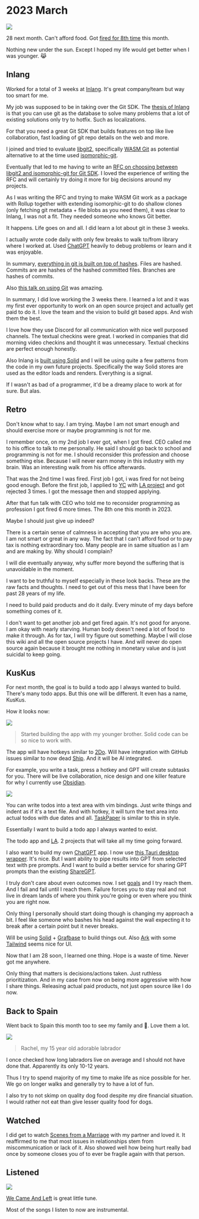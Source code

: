 # 2023 March

![](https://images.nikiv.dev/broke-again-23.jpeg)

28 next month. Can't afford food. Got [fired for 8th time](../../health/depression.md) this month.

Nothing new under the sun. Except I hoped my life would get better when I was younger. 😹

## Inlang

Worked for a total of 3 weeks at [Inlang](https://inlang.com/). It's great company/team but way too smart for me.

My job was supposed to be in taking over the Git SDK. The [thesis of Inlang](https://www.youtube.com/watch?v=CZr6A5gwmFs) is that you can use git as the database to solve many problems that a lot of existing solutions only try to hotfix. Such as localizations.

For that you need a great Git SDK that builds features on top like live collaboration, fast loading of git repo details on the web and more.

I joined and tried to evaluate [libgit2](https://libgit2.org/), specifically [WASM Git](https://github.com/petersalomonsen/wasm-git) as potential alternative to at the time used [isomorphic-git](https://isomorphic-git.org/).

Eventually that led to me having to write an [RFC on choosing between libgit2 and isomorphic-git for Git SDK](https://github.com/inlang/inlang/pull/455). I loved the experience of writing the RFC and will certainly try doing it more for big decisions around my projects.

As I was writing the RFC and trying to make WASM Git work as a package with Rollup together with extending isomorphic-git to do shallow clones (only fetching git metadata + file blobs as you need them), it was clear to Inlang, I was not a fit. They needed someone who knows Git better.

It happens. Life goes on and all. I did learn a lot about git in these 3 weeks.

I actually wrote code daily with only few breaks to walk to/from library where I worked at. Used [ChatGPT](../../machine-learning/chatgpt.md) heavily to debug problems or learn and it was enjoyable.

In summary, [everything in git is built on top of hashes](https://www.youtube.com/watch?v=ig5E8CcdM9g). Files are hashed. Commits are are hashes of the hashed committed files. Branches are hashes of commits.

Also [this talk on using Git](https://www.youtube.com/watch?v=4EOZvow1mk4) was amazing.

In summary, I did love working the 3 weeks there. I learned a lot and it was my first ever opportunity to work on an open source project and actually get paid to do it. I love the team and the vision to build git based apps. And wish them the best.

I love how they use Discord for all communication with nice well purposed channels. The textual checkins were great. I worked in companies that did morning video checkins and thought it was unnecessary. Textual checkins are perfect enough honestly.

Also Inlang is [built using Solid](https://github.com/inlang/inlang) and I will be using quite a few patterns from the code in my own future projects. Specifically the way Solid stores are used as the editor loads and renders. Everything is a signal.

If I wasn't as bad of a programmer, it'd be a dreamy place to work at for sure. But alas.

## Retro

Don't know what to say. I am trying. Maybe I am not smart enough and should exercise more or maybe programming is not for me.

I remember once, on my 2nd job I ever got, when I got fired. CEO called me to his office to talk to me personally. He said I should go back to school and programming is not for me. I should reconsider this profession and choose something else. Because I will never earn money in this industry with my brain. Was an interesting walk from his office afterwards.

That was the 2nd time I was fired. First job I got, i was fired for not being good enough. Before the first job, I applied to [YC](https://www.ycombinator.com/) with [LA project](../../ideas/learn-anything.md) and got rejected 3 times. I got the message then and stopped applying.

After that fun talk with CEO who told me to reconsider programming as profession I got fired 6 more times. The 8th one this month in 2023.

Maybe I should just give up indeed?

There is a certain sense of calmness in accepting that you are who you are. I am not smart or great in any way. The fact that I can't afford food or to pay tax is nothing extraordinary too. Many people are in same situation as I am and are making by. Why should I complain?

I will die eventually anyway, why suffer more beyond the suffering that is unavoidable in the moment.

I want to be truthful to myself especially in these look backs. These are the raw facts and thoughts. I need to get out of this mess that I have been for past 28 years of my life.

I need to build paid products and do it daily. Every minute of my days before something comes of it.

I don't want to get another job and get fired again. It's not good for anyone. I am okay with nearly starving. Human body doesn't need a lot of food to make it through. As for tax, I will try figure out something. Maybe I will close this wiki and all the open source projects I have. And will never do open source again because it brought me nothing in monetary value and is just suicidal to keep going.

## KusKus

For next month, the goal is to build a todo app I always wanted to build. There's many todo apps. But this one will be different. It even has a name, KusKus.

How it looks now:

![](https://images.nikiv.dev/kuskus-start-23.png)

> Started building the app with my younger brother. Solid code can be so nice to work with.

The app will have hotkeys similar to [2Do](../../macOS/apps/2do.md). Will have integration with GitHub issues similar to now dead [Ship](https://www.realartists.com/blog/ship-20.html). And it will be AI integrated.

For example, you write a task, press a hotkey and GPT will create subtasks for you. There will be live collaboration, nice design and one killer feature for why I currently use [Obsidian](../../tools/obsidian.md).

![](https://images.nikiv.dev/obsidian-todo-setup-23.png)

You can write todos into a text area with vim bindings. Just write things and indent as if it's a text file. And with hotkey, it will turn the text area into actual todos with due dates and all. [TaskPaper](https://www.taskpaper.com/) is similar to this in style.

Essentially I want to build a todo app I always wanted to exist.

The todo app and [LA](../../ideas/learn-anything.md). 2 projects that will take all my time going forward.

I also want to build my own [ChatGPT](../../machine-learning/chatgpt.md) app. I now use [this Tauri desktop wrapper](https://github.com/lencx/ChatGPT). It's nice. But I want ability to pipe results into GPT from selected text with pre prompts. And I want to build a better service for sharing GPT prompts than the existing [ShareGPT](https://sharegpt.com/).

I truly don't care about even outcomes now. I set [goals](../../focusing/goals.md) and I try reach them. And I fail and fail until I reach them. Failure forces you to stay real and not live in dream lands of where you think you're going or even where you think you are right now.

Only thing I personally should start doing though is changing my approach a bit. I feel like someone who bashes his head against the wall expecting it to break after a certain point but it never breaks.

Will be using [Solid](../../programming-languages/javascript/js-libraries/solid.md) + [Grafbase](../../networking/graphql/grafbase.md) to build things out. Also [Ark](https://github.com/chakra-ui/ark) with some [Tailwind](../../front-end/css/tailwind-css.md) seems nice for UI.

Now that I am 28 soon, I learned one thing. Hope is a waste of time. Never got me anywhere.

Only thing that matters is decisions/actions taken. Just ruthless prioritization. And in my case from now on being more aggressive with how I share things. Releasing actual paid products, not just open source like I do now.

## Back to Spain

Went back to Spain this month too to see my family and 🐶. Love them a lot.

![](https://images.nikiv.dev/rachel-outside-march23.jpeg)

> Rachel, my 15 year old adorable labrador

I once checked how long labradors live on average and I should not have done that. Apparently its only 10-12 years.

Thus I try to spend majority of my time to make life as nice possible for her. We go on longer walks and generally try to have a lot of fun.

I also try to not skimp on quality dog food despite my dire financial situation. I would rather not eat than give lesser quality food for dogs.

## Watched

I did get to watch [Scenes from a Marriage](https://trakt.tv/shows/scenes-from-a-marriage-2021) with my partner and loved it. It reaffirmed to me that most issues in relationships stem from miscommunication or lack of it. Also showed well how being hurt really bad once by someone closes you of to ever be fragile again with that person.

## Listened

![](https://images.nikiv.dev/listened-march-23.png)

[We Came And Left](https://open.spotify.com/track/2bKVbvI4F0FktcUXrQ9vIe) is great little tune.

Most of the songs I listen to now are instrumental.
